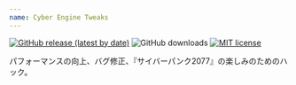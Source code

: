 ```yaml
---
name: Cyber Engine Tweaks
---
```

[![GitHub release (latest by date)](https://img.shields.io/github/v/release/yamashi/CyberEngineTweaks?include_prereleases)](https://github.com/yamashi/CyberEngineTweaks/releases)
![GitHub downloads](https://img.shields.io/github/downloads/yamashi/CyberEngineTweaks/total)
[![MIT license](https://img.shields.io/badge/License-MIT-blue.svg)](https://lbesson.mit-license.org/)

パフォーマンスの向上、バグ修正、『サイバーパンク2077』の楽しみのためのハック。
